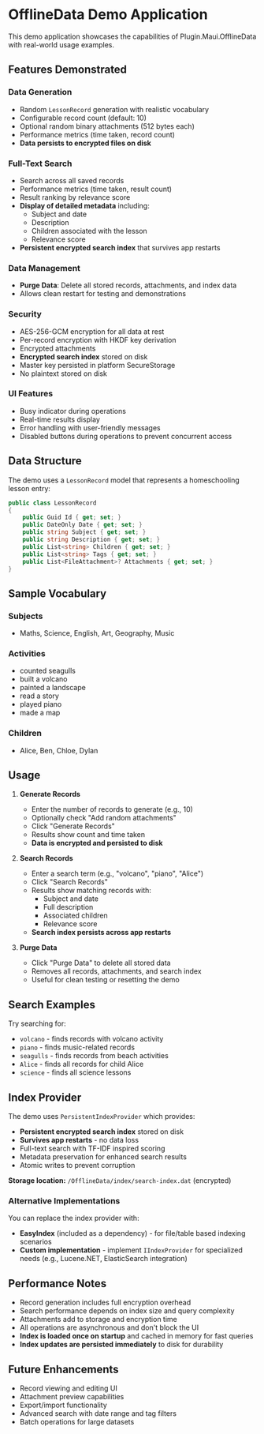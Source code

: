 # OfflineData Demo Application

This demo application showcases the capabilities of Plugin.Maui.OfflineData with real-world usage examples.

## Features Demonstrated

### Data Generation
- Random `LessonRecord` generation with realistic vocabulary
- Configurable record count (default: 10)
- Optional random binary attachments (512 bytes each)
- Performance metrics (time taken, record count)
- **Data persists to encrypted files on disk**

### Full-Text Search
- Search across all saved records
- Performance metrics (time taken, result count)
- Result ranking by relevance score
- **Display of detailed metadata** including:
  - Subject and date
  - Description
  - Children associated with the lesson
  - Relevance score
- **Persistent encrypted search index** that survives app restarts

### Data Management
- **Purge Data**: Delete all stored records, attachments, and index data
- Allows clean restart for testing and demonstrations

### Security
- AES-256-GCM encryption for all data at rest
- Per-record encryption with HKDF key derivation
- Encrypted attachments
- **Encrypted search index** stored on disk
- Master key persisted in platform SecureStorage
- No plaintext stored on disk

### UI Features
- Busy indicator during operations
- Real-time results display
- Error handling with user-friendly messages
- Disabled buttons during operations to prevent concurrent access

## Data Structure

The demo uses a `LessonRecord` model that represents a homeschooling lesson entry:

```csharp
public class LessonRecord
{
    public Guid Id { get; set; }
    public DateOnly Date { get; set; }
    public string Subject { get; set; }
    public string Description { get; set; }
    public List<string> Children { get; set; }
    public List<string> Tags { get; set; }
    public List<FileAttachment>? Attachments { get; set; }
}
```

## Sample Vocabulary

### Subjects
- Maths, Science, English, Art, Geography, Music

### Activities
- counted seagulls
- built a volcano
- painted a landscape
- read a story
- played piano
- made a map

### Children
- Alice, Ben, Chloe, Dylan

## Usage

1. **Generate Records**
   - Enter the number of records to generate (e.g., 10)
   - Optionally check "Add random attachments"
   - Click "Generate Records"
   - Results show count and time taken
   - **Data is encrypted and persisted to disk**

2. **Search Records**
   - Enter a search term (e.g., "volcano", "piano", "Alice")
   - Click "Search Records"
   - Results show matching records with:
     - Subject and date
     - Full description
     - Associated children
     - Relevance score
   - **Search index persists across app restarts**

3. **Purge Data**
   - Click "Purge Data" to delete all stored data
   - Removes all records, attachments, and search index
   - Useful for clean testing or resetting the demo

## Search Examples

Try searching for:
- `volcano` - finds records with volcano activity
- `piano` - finds music-related records
- `seagulls` - finds records from beach activities
- `Alice` - finds all records for child Alice
- `science` - finds all science lessons

## Index Provider

The demo uses `PersistentIndexProvider` which provides:
- **Persistent encrypted search index** stored on disk
- **Survives app restarts** - no data loss
- Full-text search with TF-IDF inspired scoring
- Metadata preservation for enhanced search results
- Atomic writes to prevent corruption

**Storage location:** `/OfflineData/index/search-index.dat` (encrypted)

### Alternative Implementations

You can replace the index provider with:
- **EasyIndex** (included as a dependency) - for file/table based indexing scenarios
- **Custom implementation** - implement `IIndexProvider` for specialized needs (e.g., Lucene.NET, ElasticSearch integration)

## Performance Notes

- Record generation includes full encryption overhead
- Search performance depends on index size and query complexity
- Attachments add to storage and encryption time
- All operations are asynchronous and don't block the UI
- **Index is loaded once on startup** and cached in memory for fast queries
- **Index updates are persisted immediately** to disk for durability

## Future Enhancements

- Record viewing and editing UI
- Attachment preview capabilities
- Export/import functionality
- Advanced search with date range and tag filters
- Batch operations for large datasets

